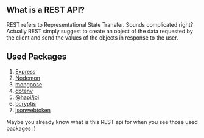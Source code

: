 ## What is a REST API?
REST refers to Representational State Transfer. Sounds complicated right? Actually REST simply suggest to create an object of the data requested by the client and send the values of the objects in response to the user. 

## Used Packages
1. [Express](https://expressjs.com/)
2. [Nodemon](https://nodejs.org/en/)
3. [mongoose](https://www.mongodb.com/)
4. [dotenv](https://github.com/motdotla/dotenv)
5. [@hapi/joi](https://www.npmjs.com/package/@hapi/joi)
6. [bcryptjs](https://www.npmjs.com/package/bcrypt)
7. [jsonwebtoken](https://www.npmjs.com/package/jsonwebtoken)

Maybe you already know what is this REST api for when you see those used packages :) 

